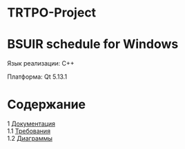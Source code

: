 # TRTPO-Project
# BSUIR schedule for Windows
Язык реализации: C++

Платформа: Qt 5.13.1

# Содержание
1 [Документация](Documents)  
1.1 [Требования](Documents/Requirements/Software%20Requirements%20Specification.md)   
1.2 [Диаграммы](Documents/System%20project/README.md)
